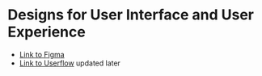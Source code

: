 # Designs for User Interface and User Experience

* [Link to Figma](https://www.figma.com/file/odc283NF7HyWh40HOeG4dZ/Team-Wombat?node-id=2%3A464&t=obbz6gomSKO7udNg-1)
* [Link to Userflow]() updated later
